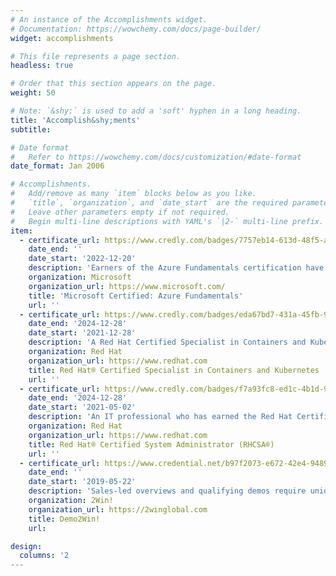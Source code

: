```yaml
---
# An instance of the Accomplishments widget.
# Documentation: https://wowchemy.com/docs/page-builder/
widget: accomplishments

# This file represents a page section.
headless: true

# Order that this section appears on the page.
weight: 50

# Note: `&shy;` is used to add a 'soft' hyphen in a long heading.
title: 'Accomplish&shy;ments'
subtitle:

# Date format
#   Refer to https://wowchemy.com/docs/customization/#date-format
date_format: Jan 2006

# Accomplishments.
#   Add/remove as many `item` blocks below as you like.
#   `title`, `organization`, and `date_start` are the required parameters.
#   Leave other parameters empty if not required.
#   Begin multi-line descriptions with YAML's `|2-` multi-line prefix.
item:
  - certificate_url: https://www.credly.com/badges/7757eb14-613d-48f5-a2a3-633706c85c5a/public_url
    date_end: ''
    date_start: '2022-12-20'
    description: 'Earners of the Azure Fundamentals certification have demonstrated foundational level knowledge of cloud services and how those services are provided with Microsoft Azure.'
    organization: Microsoft
    organization_url: https://www.microsoft.com/
    title: 'Microsoft Certified: Azure Fundamentals'
    url: ''
  - certificate_url: https://www.credly.com/badges/eda67bd7-431a-45fb-9a5a-cb441a94840e/public_url
    date_end: '2024-12-28'
    date_start: '2021-12-28'
    description: 'A Red Hat Certified Specialist in Containers and Kubernetes has demonstrated a basic understanding of Kubernetes, containers, and Red Hat OpenShift® and can use this knowledge to run, find, and manage containerized services, deploy single- and multiple-container applications, and create custom containers. The credential is earned after successfully passing the Red Hat Certified Specialist in Containers and Kubernetes exam (EX180).'
    organization: Red Hat
    organization_url: https://www.redhat.com
    title: Red Hat® Certified Specialist in Containers and Kubernetes
    url: ''
  - certificate_url: https://www.credly.com/badges/f7a93fc8-ed1c-4b1d-903c-3269a1704d5c/public_url
    date_end: '2024-12-28'
    date_start: '2021-05-02'
    description: 'An IT professional who has earned the Red Hat Certified System Administrator (RHCSA®) is able to perform the core system administration skills required in Red Hat Enterprise Linux environments. The credential is earned after successfully passing the Red Hat Certified System Administrator (RHCSA) Exam (EX200).'
    organization: Red Hat
    organization_url: https://www.redhat.com
    title: Red Hat® Certified System Administrator (RHCSA®)
    url: ''
  - certificate_url: https://www.credential.net/b97f2073-e672-42e4-9489-8eaaecd3d825
    date_end: ''
    date_start: '2019-05-22'
    description: 'Sales-led overviews and qualifying demos require unique skills that you’ll only learn in Demo2Win! You’ll discover our secrets to moving your opportunities forward with demo techniques and strategies that close more deals.'
    organization: 2Win!
    organization_url: https://2winglobal.com
    title: Demo2Win!
    url: 

design:
  columns: '2
---
```

